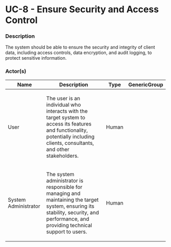 
#  UC-8 - Ensure Security and Access Control





### Description

<p>The system should be able to ensure the security and integrity of client data, including access controls, data encryption, and audit logging, to protect sensitive information.</p>




### Actor(s)

| Name | Description | Type | GenericGroup |
| --- | --- | --- | --- |
| User | <p>The user is an individual who interacts with the target system to access its features and functionality, potentially including clients, consultants, and other stakeholders.</p> | Human |  |
| System Administrator | <p>The system administrator is responsible for managing and maintaining the target system, ensuring its stability, security, and performance, and providing technical support to users.</p> | Human |  |













